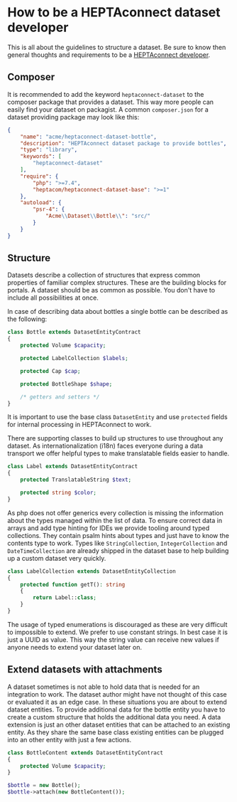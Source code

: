 # How to be a HEPTAconnect dataset developer

This is all about the guidelines to structure a dataset.
Be sure to know then general thoughts and requirements to be a [HEPTAconnect developer](./001-core-development.md).

## Composer

It is recommended to add the keyword `heptaconnect-dataset` to the composer package that provides a dataset.
This way more people can easily find your dataset on packagist.
A common `composer.json` for a dataset providing package may look like this:

```json
{
    "name": "acme/heptaconnect-dataset-bottle",
    "description": "HEPTAconnect dataset package to provide bottles",
    "type": "library",
    "keywords": [
        "heptaconnect-dataset"
    ],
    "require": {
        "php": ">=7.4",
        "heptacom/heptaconnect-dataset-base": ">=1"
    },
    "autoload": {
        "psr-4": {
            "Acme\\Dataset\\Bottle\\": "src/"
        }
    }
}
```

## Structure

Datasets describe a collection of structures that express common properties of familiar complex structures.
These are the building blocks for portals.
A dataset should be as common as possible.
You don't have to include all possibilities at once.

In case of describing data about bottles a single bottle can be described as the following:

```php
class Bottle extends DatasetEntityContract
{
    protected Volume $capacity;

    protected LabelCollection $labels;

    protected Cap $cap;

    protected BottleShape $shape;

    /* getters and setters */
}
```

It is important to use the base class `DatasetEntity` and use `protected` fields for internal processing in HEPTAconnect to work.

There are supporting classes to build up structures to use throughout any dataset.
As internationalization (i18n) faces everyone during a data transport we offer helpful types to make translatable fields easier to handle.

```php
class Label extends DatasetEntityContract
{
    protected TranslatableString $text;

    protected string $color;
}
```

As php does not offer generics every collection is missing the information about the types managed within the list of data.
To ensure correct data in arrays and add type hinting for IDEs we provide tooling around typed collections.
They contain psalm hints about types and just have to know the contents type to work.
Types like `StringCollection`, `IntegerCollection` and `DateTimeCollection` are already shipped in the dataset base to help building up a custom dataset very quickly.

```php
class LabelCollection extends DatasetEntityCollection
{
    protected function getT(): string
    {
        return Label::class;
    }
}
```

The usage of typed enumerations is discouraged as these are very difficult to impossible to extend.
We prefer to use constant strings.
In best case it is just a UUID as value.
This way the string value can receive new values if anyone needs to extend your dataset later on.

## Extend datasets with attachments

A dataset sometimes is not able to hold data that is needed for an integration to work.
The dataset author might have not thought of this case or evaluated it as an edge case.
In these situations you are about to extend dataset entities.
To provide additional data for the bottle entity you have to create a custom structure that holds the additional data you need.
A data extension is just an other dataset entities that can be attached to an existing entity.
As they share the same base class existing entities can be plugged into an other entity with just a few actions.

```php
class BottleContent extends DatasetEntityContract
{
    protected Volume $capacity;
}

$bottle = new Bottle();
$bottle->attach(new BottleContent());
```
